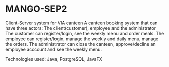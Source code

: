 # MANGO-SEP2
Client-Server system for VIA canteen 
A canteen booking system that can have three actors: The client(customer), employee and the administrator
The customer can register/login, see the weekly menu and order meals.
The employee can register/login, manage the weekly and daily menu, manage the orders. 
The administrator can close the canteen, approve/decline an employee acccount and see the weekly menu. 

Technologies used: Java, PostgreSQL, JavaFX
